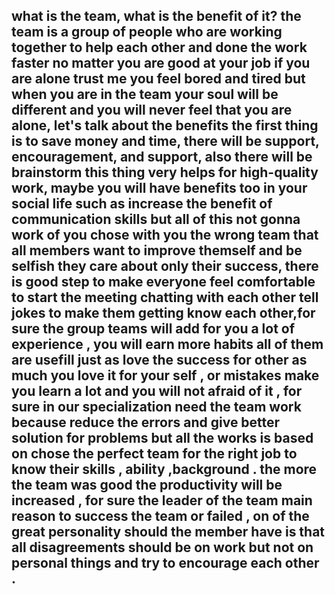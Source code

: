 

## what is the team, what is the benefit of it? the  team is a  group of people who are working together to help each other and done the work faster no matter you are good at your job if you are alone trust me you feel bored and tired but when you are in the team your soul will be different and you will never feel that you are alone, let's talk about the benefits the first thing is to save money and time, there will be support, encouragement, and support, also there will be brainstorm this thing very helps for high-quality work, maybe you will have benefits too in your social life such as increase the benefit of communication skills  but all of this not gonna work of you chose with you the wrong team that all members want to improve themself and be selfish they care about only their success, there is good step to make everyone feel comfortable  to start the meeting chatting with each other tell jokes to make them getting know each other,for sure the group teams will add for you a lot of experience , you will earn more habits all of them are usefill just as love the success for other as much you love it for your self , or mistakes make you learn a lot and you will not afraid of it , for sure in our specialization need the team work because reduce the errors and give better solution for problems  but all the works is based on chose the perfect team for the right job to know their skills , ability ,background . the more the team was good the productivity will be increased , for sure the leader of the team main reason to success the team or failed , on of the great personality should the member have is that all disagreements should be on work but not on  personal things and try to  encourage each other . 